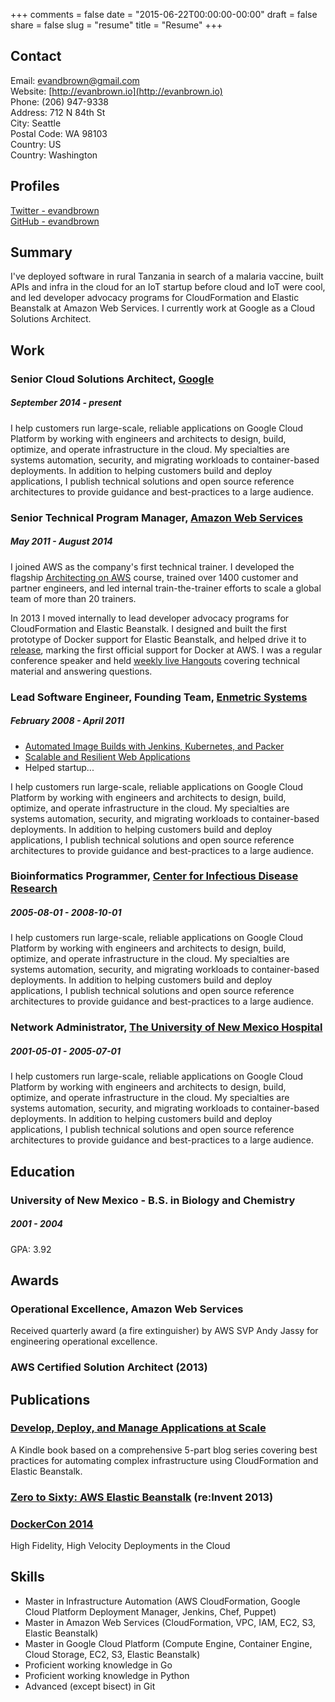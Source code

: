 +++
comments = false 
date = "2015-06-22T00:00:00-00:00"
draft = false
share = false
slug = "resume"
title = "Resume"
+++

## Contact

Email: [evandbrown@gmail.com](mailto:evandbrown@gmail.com)  
Website: [http://evanbrown.io](http://evanbrown.io)  
Phone: (206) 947-9338  
Address: 712 N 84th St  
City: Seattle  
Postal Code: WA 98103  
Country: US  
Country: Washington  

## Profiles

[Twitter - evandbrown](https://twitter.com/evandbrown)  
[GitHub - evandbrown](https://github.com/evandbrown)  

## Summary

I&#x27;ve deployed software in rural Tanzania in search of a malaria vaccine, built APIs and infra in the cloud for an IoT startup before cloud and IoT were cool, and led developer advocacy programs for CloudFormation and Elastic Beanstalk at Amazon Web Services. I currently work at Google as a Cloud Solutions Architect.

## Work

### Senior Cloud Solutions Architect, [Google](http://cloud.google.com)
##### September 2014 - present

I help customers run large-scale, reliable applications on Google Cloud Platform by working with engineers and architects to design, build, optimize, and operate infrastructure in the cloud. My specialties are systems automation, security, and migrating workloads to container-based deployments. In addition to helping customers build and deploy applications, I publish technical solutions and open source reference architectures to provide guidance and best-practices to a large audience.

### Senior Technical Program Manager, [Amazon Web Services](http://aws.amazon.com)
##### May 2011 - August 2014

I joined AWS as the company's first technical trainer. I developed the flagship [Architecting on AWS](http://aws.amazon.com/training/course-descriptions/architect/) course, trained over 1400 customer and partner engineers, and led internal train-the-trainer efforts to scale a global team of more than 20 trainers.

In 2013 I moved internally to lead developer advocacy programs for CloudFormation and Elastic Beanstalk. I designed and built the first prototype of Docker support for Elastic Beanstalk, and helped drive it to [release](https://aws.amazon.com/blogs/aws/aws-elastic-beanstalk-for-docker/), marking the first official support for Docker at AWS. I was a regular conference speaker and held [weekly live Hangouts](https://plus.google.com/events/cbopt34eu8frvp5214u4l7c4sds) covering technical material and answering questions.

### Lead Software Engineer, Founding Team, [Enmetric Systems](http://www.enmetric.com)
##### February 2008 - April 2011

* [Automated Image Builds with Jenkins, Kubernetes, and Packer](https://cloud.google.com/solutions/automated-build-images-with-jenkins-kubernetes)
* [Scalable and Resilient Web Applications](#)
* Helped startup...

I help customers run large-scale, reliable applications on Google Cloud Platform by working with engineers and architects to design, build, optimize, and operate infrastructure in the cloud. My specialties are systems automation, security, and migrating workloads to container-based deployments. In addition to helping customers build and deploy applications, I publish technical solutions and open source reference architectures to provide guidance and best-practices to a large audience.

### Bioinformatics Programmer, [Center for Infectious Disease Research](http://www.cidresearch.org/)
##### 2005-08-01 - 2008-10-01

I help customers run large-scale, reliable applications on Google Cloud Platform by working with engineers and architects to design, build, optimize, and operate infrastructure in the cloud. My specialties are systems automation, security, and migrating workloads to container-based deployments. In addition to helping customers build and deploy applications, I publish technical solutions and open source reference architectures to provide guidance and best-practices to a large audience.

### Network Administrator, [The University of New Mexico Hospital](http://hsc.unm.edu/)
##### 2001-05-01 - 2005-07-01

I help customers run large-scale, reliable applications on Google Cloud Platform by working with engineers and architects to design, build, optimize, and operate infrastructure in the cloud. My specialties are systems automation, security, and migrating workloads to container-based deployments. In addition to helping customers build and deploy applications, I publish technical solutions and open source reference architectures to provide guidance and best-practices to a large audience.

## Education

### University of New Mexico - B.S. in Biology and Chemistry
##### 2001 - 2004
GPA: 3.92

## Awards

### Operational Excellence, Amazon Web Services
Received quarterly award (a fire extinguisher) by AWS SVP Andy Jassy for engineering operational excellence.

### AWS Certified Solution Architect (2013)

## Publications

### [Develop, Deploy, and Manage Applications at Scale](http://www.amazon.com/Develop-Deploy-Elastic-Beanstalk-CloudFormation-ebook/dp/B00O96HVW6/ref=sr_1_1?ie=UTF8&qid=1436677346&sr=8-1&keywords=develop+deploy+and+manage)

A Kindle book based on a comprehensive 5-part blog series covering best practices for automating complex infrastructure using CloudFormation and Elastic Beanstalk.

### [Zero to Sixty: AWS Elastic Beanstalk](https://www.youtube.com/watch?v=Zb-lNr_TV2k) (re:Invent 2013)


### [DockerCon 2014](https://www.youtube.com/watch?v=OzLXj2W2Rss)

High Fidelity, High Velocity Deployments in the Cloud


## Skills

* Master in Infrastructure Automation (AWS CloudFormation, Google Cloud Platform Deployment Manager, Jenkins, Chef, Puppet)
* Master in Amazon Web Services (CloudFormation, VPC, IAM, EC2, S3, Elastic Beanstalk)
* Master in Google Cloud Platform (Compute Engine, Container Engine, Cloud Storage, EC2, S3, Elastic Beanstalk)
* Proficient working knowledge in Go
* Proficient working knowledge in Python
* Advanced (except bisect) in Git



